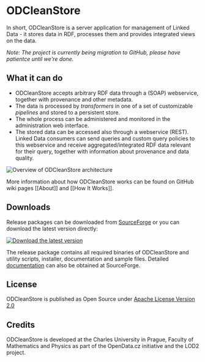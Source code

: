 ODCleanStore
============

In short, ODCleanStore is a server application for management of Linked Data - it stores data in RDF, processes them and provides integrated views on the data.

_Note: The project is currently being migration to GitHub, please have patientce until we're done._



## What it can do

* ODCleanStore accepts arbitrary RDF data through a (SOAP) webservice, together with provenance and other metadata. 
* The data is processed by  _transformers_ in one of a set of customizable  _pipelines_ and stored to a persistent store. 
* The whole process can be administered and monitored in the administration web interface. 
* The stored data can be accessed also through a webservice (REST). Linked Data consumers can send queries and custom query policies to this webservice and receive aggregated/integrated RDF data relevant for their query, together with information about provenance and data quality. 

![Overview of ODCleanStore architecture](https://raw.github.com/wiki/ODCleanStore/ODCleanStore/images/odcs-internal-small.png)

More information about how ODCleanStore works can be found on GitHub wiki pages [[About]] and [[How It Works]].

## Downloads

Release packages can be downloaded from [SourceForge](https://sourceforge.net/projects/odcleanstore/files/odcleanstore/) or you can download the latest version directly:

[![Download the latest version](https://raw.github.com/wiki/ODCleanStore/ODCleanStore/images/download.png)](https://sourceforge.net/projects/odcleanstore/files/latest/download?source=files)

The release package contains all required binaries of ODCleanStore and utility scripts, installer, documentation and sample files. Detailed [documentation](http://sourceforge.net/projects/odcleanstore/files/manual/) can also be obtained at SourceForge.



## License

ODCleanStore is published as Open Source under [Apache License Version 2.0](http://www.apache.org/licenses/LICENSE-2.0.html)

## Credits
ODCleanStore is developed at the Charles University in Prague, Faculty of Mathematics and Physics as part of the OpenData.cz initiative and the LOD2 project.

